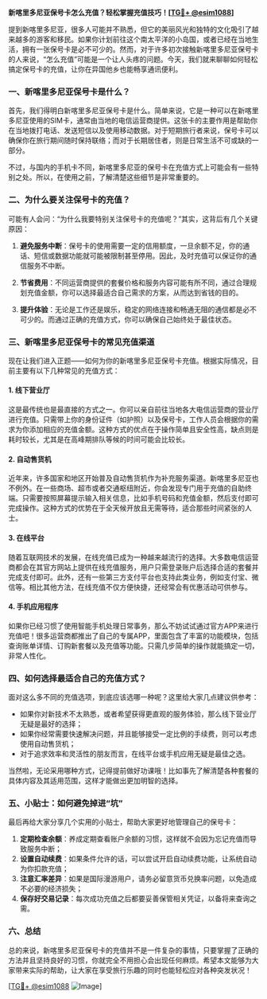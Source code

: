 **新喀里多尼亚保号卡怎么充值？轻松掌握充值技巧！[[TG💪+ @esim1088](https://t.me/s/esim1088)]**

提到新喀里多尼亚，很多人可能并不熟悉，但它的美丽风光和独特的文化吸引了越来越多的游客和移民。如果你计划前往这个南太平洋的小岛国，或者已经在当地生活，拥有一张保号卡是必不可少的。然而，对于许多初次接触新喀里多尼亚保号卡的人来说，“怎么充值”可能是一个让人头疼的问题。今天，我们就来聊聊如何轻松搞定保号卡的充值，让你在异国他乡也能畅享通讯便利。

### 一、新喀里多尼亚保号卡是什么？

首先，我们得明白新喀里多尼亚保号卡是什么。简单来说，它是一种可以在新喀里多尼亚使用的SIM卡，通常由当地的电信运营商提供。这张卡的主要作用是帮助你在当地拨打电话、发送短信以及使用移动数据。对于短期旅行者来说，保号卡可以确保你在旅行期间随时保持联络；而对于长期居住者，则是日常生活不可或缺的一部分。

不过，与国内的手机卡不同，新喀里多尼亚的保号卡在充值方式上可能会有一些特别之处。所以，在使用之前，了解清楚这些细节是非常重要的。

### 二、为什么要关注保号卡的充值？

可能有人会问：“为什么我要特别关注保号卡的充值呢？”其实，这背后有几个关键原因：

1. **避免服务中断**：保号卡的使用需要一定的信用额度，一旦余额不足，你的通话、短信或数据功能就可能被限制甚至停用。因此，及时充值可以保证你的通信服务不中断。
   
2. **节省费用**：不同运营商提供的套餐价格和服务内容可能有所不同，通过合理规划充值金额，你可以选择最适合自己需求的方案，从而达到省钱的目的。

3. **提升体验**：无论是工作还是娱乐，稳定的网络连接和畅通无阻的通信都是必不可少的。而通过正确的充值方式，你可以确保自己始终处于最佳状态。

### 三、新喀里多尼亚保号卡的常见充值渠道

现在让我们进入正题——如何为你的新喀里多尼亚保号卡充值。根据实际情况，目前主要有以下几种常见的充值方式：

#### 1. **线下营业厅**
这是最传统也是最直接的方式之一。你可以亲自前往当地各大电信运营商的营业厅进行充值。只需带上你的身份证件（如护照）以及保号卡，工作人员会根据你的需求为你添加相应的充值金额。这种方式的优点在于操作简单且安全性高，缺点则是耗时较长，尤其是在高峰期排队等候的时间可能会比较长。

#### 2. **自动售货机**
近年来，许多国家和地区开始普及自动售货机作为补充服务渠道。新喀里多尼亚也不例外。在一些商场、超市或者交通枢纽附近，你会发现专门用于充值的自助终端。只需要按照屏幕提示输入相关信息，比如手机号码和充值金额，然后支付即可完成操作。这种方式的优势在于全天候开放且无需等待，适合那些时间紧张的人士。

#### 3. **在线平台**
随着互联网技术的发展，在线充值已成为一种越来越流行的选择。大多数电信运营商都会在其官方网站上提供在线充值服务，用户只需登录账户后选择合适的套餐并完成支付即可。此外，还有一些第三方支付平台也支持此类业务，例如支付宝、微信等。相比其他方法，在线充值不仅方便快捷，还经常会有优惠活动可供参与。

#### 4. **手机应用程序**
如果你已经习惯了使用智能手机处理日常事务，那么不妨试试通过官方APP来进行充值吧！很多运营商都推出了自己的专属APP，里面包含了丰富的功能模块，包括查询账单详情、订购新套餐以及充值等功能。只需几步简单的操作就能搞定一切，非常人性化。

### 四、如何选择最适合自己的充值方式？

面对这么多不同的充值选项，到底应该选哪一种呢？这里给大家几点建议供参考：

- 如果你对新技术不太熟悉，或者希望获得更直观的服务体验，那么线下营业厅无疑是最好的选择；
- 如果你经常需要快速解决问题，并且能够接受一定比例的手续费，则可以考虑使用自动售货机；
- 对于追求效率和灵活性的朋友而言，在线平台或手机应用无疑是最佳之选。

当然啦，无论采用哪种方式，记得提前做好功课哦！比如事先了解清楚各种套餐的具体内容及其适用范围，这样才能做出更加明智的选择。

### 五、小贴士：如何避免掉进“坑”

最后再给大家分享几个实用的小贴士，帮助大家更好地管理自己的保号卡：

1. **定期检查余额**：养成定期查看账户余额的习惯，这样就不会因为忘记充值而导致服务中断；
2. **设置自动续费**：如果条件允许的话，可以尝试开启自动续费功能，让系统自动为你扣款充值；
3. **注意汇率差异**：如果是国际漫游用户，请务必留意货币兑换率问题，以免造成不必要的经济损失；
4. **保存好交易记录**：每次成功充值之后都要妥善保管相关凭证，以备将来查询之需。

### 六、总结

总的来说，新喀里多尼亚保号卡的充值并不是一件复杂的事情，只要掌握了正确的方法并且坚持良好的习惯，你就完全不用担心会出现任何麻烦。希望本文能够为大家带来实际的帮助，让大家在享受旅行乐趣的同时也能轻松应对各种突发状况！

[[TG💪+ @esim1088](https://t.me/s/esim1088) ![Image](https://i.postimg.cc/4NQfJmqS/Snipaste-2025-05-13-00-14-12.png)]